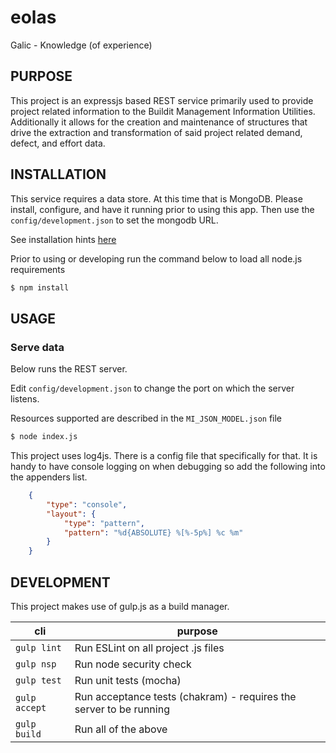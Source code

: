 # eolas
Galic - Knowledge (of experience)

## PURPOSE

This project is an expressjs based REST service primarily used to provide project related information to the Buildit Management Information Utilities.  Additionally it allows for the creation and maintenance of structures that drive the extraction and transformation of said project related demand, defect, and effort data.

## INSTALLATION

This service requires a data store. At this time that is MongoDB.
Please install, configure, and have it running prior to using this app.
Then use the `config/development.json` to set the mongodb URL.

See installation hints [here](`mongodb.md`)

Prior to using or developing run the command below to load all node.js requirements

```sh
$ npm install
```

## USAGE

### Serve data

Below runs the REST server.

Edit `config/development.json` to change the port on which the server listens.

Resources supported are described in the `MI_JSON_MODEL.json` file

```sh
$ node index.js
```

This project uses log4js.  There is a config file that specifically for that.
It is handy to have console logging on when debugging so add the following into the appenders list.
```json
	{
		"type": "console",
		"layout": {
			"type": "pattern",
			"pattern": "%d{ABSOLUTE} %[%-5p%] %c %m"
		}
	}
```
## DEVELOPMENT

This project makes use of gulp.js as a build manager.

| cli                | purpose                                                             |
|--------------------|---------------------------------------------------------------------|
| `gulp lint`        | Run ESLint on all project .js files                                 |
| `gulp nsp`         | Run node security check                                             |
| `gulp test`        | Run unit tests (mocha)                                              |
| `gulp accept`      | Run acceptance tests (chakram) - requires the server to be running  |
| `gulp build`       | Run all of the above                                                |
